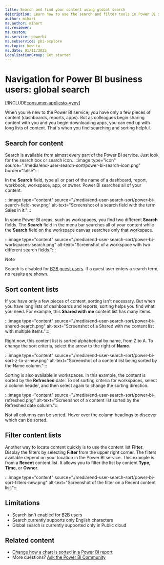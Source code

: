 ```yaml
---
title: Search and find your content using global search
description: Learn how to use the search and filter tools in Power BI service to quickly find the content you want.
author: mihart
ms.author: mihart
ms.reviewer: 
ms.custom: 
ms.service: powerbi
ms.subservice: pbi-explore
ms.topic: how-to
ms.date: 01/11/2025
LocalizationGroup: Get started
---
```


# Navigation for Power BI business users: global search

[!INCLUDE[consumer-appliesto-yyny](../includes/consumer-appliesto-yyny.md)]

When you're new to the Power BI service, you have only a few pieces of content (dashboards, reports, apps). But as colleagues begin sharing content with you and you begin downloading apps, you can end up with long lists of content. That's when you find searching and sorting helpful.

## Search for content

Search is available from almost every part of the Power BI service. Just look for the search box or search icon. :::image type="icon" source="./media/end-user-search-sort/power-bi-search-icon.png" border="false":::

In the **Search** field, type all or part of the name of a dashboard, report, workbook, workspace, app, or owner. Power BI searches all of your content.

:::image type="content" source="./media/end-user-search-sort/power-bi-search-field-new.png" alt-text="Screenshot of a search field with the term Sales in it.":::

In some Power BI areas, such as workspaces, you find two different **Search** fields. The **Search** field in the menu bar searches all of your content while the **Search** field on the workspace canvas searches only that workspace.

:::image type="content" source="./media/end-user-search-sort/power-bi-workspaces-search.png" alt-text="Screenshot of a workspace with two different search fields.":::

> [!NOTE]
> Search is disabled for [B2B guest users](../collaborate-share/service-roles-new-workspaces.md). If a guest user enters a search term, no results are shown. 

## Sort content lists

If you have only a few pieces of content, sorting isn't necessary. But when you have long lists of dashboards and reports, sorting helps you find what you need. For example, this **Shared with me** content list has many items.

:::image type="content" source="./media/end-user-search-sort/power-bi-shared-search.png" alt-text="Screenshot of a Shared with me content list with multiple items.":::

Right now, this content list is sorted alphabetical by name, from Z to A. To change the sort criteria, select the arrow to the right of **Name**.

:::image type="content" source="./media/end-user-search-sort/power-bi-sort-z-to-a-new.png" alt-text="Screenshot of a content list being sorted by the Name column.":::

Sorting is also available in workspaces. In this example, the content is sorted by the **Refreshed** date. To set sorting criteria for workspaces, select a column header, and then select again to change the sorting direction.

:::image type="content" source="./media/end-user-search-sort/power-bi-refreshed.png" alt-text="Screenshot of a content list sorted by the Refreshed date column.":::

Not all columns can be sorted. Hover over the column headings to discover which can be sorted.

## Filter content lists

Another way to locate content quickly is to use the content list **Filter**. Display the filters by selecting **Filter** from the upper right corner. The filters available depend on your location in the Power BI service. This example is from a **Recent** content list. It allows you to filter the list by content **Type**, **Time**, or **Owner**.

:::image type="content" source="./media/end-user-search-sort/power-bi-sort-filters-new.png" alt-text="Screenshot of the filter on a Recent content list.":::

## Limitations
* Search isn't enabled for B2B users
* Search currently supports only English characters
* Global search is currently supported only in Public cloud

## Related content

- [Change how a chart is sorted in a Power BI report](end-user-change-sort.md)
- More questions? [Ask the Power BI Community](https://community.powerbi.com/)
